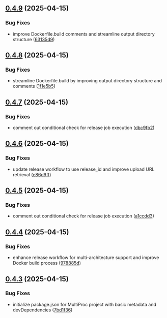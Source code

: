## [0.4.9](https://github.com/LarsDekker/multiproc/compare/v0.4.8...v0.4.9) (2025-04-15)


### Bug Fixes

* improve Dockerfile.build comments and streamline output directory structure ([63135d9](https://github.com/LarsDekker/multiproc/commit/63135d9239b10dccbc98ad188586ff8795f81f40))

## [0.4.8](https://github.com/LarsDekker/multiproc/compare/v0.4.7...v0.4.8) (2025-04-15)


### Bug Fixes

* streamline Dockerfile.build by improving output directory structure and comments ([1f1e5b5](https://github.com/LarsDekker/multiproc/commit/1f1e5b5636f919be23aea901ccfebca869bc3711))

## [0.4.7](https://github.com/LarsDekker/multiproc/compare/v0.4.6...v0.4.7) (2025-04-15)


### Bug Fixes

* comment out conditional check for release job execution ([dbc9fb2](https://github.com/LarsDekker/multiproc/commit/dbc9fb2293b427052f948a4057cfc981af1a4d82))

## [0.4.6](https://github.com/LarsDekker/multiproc/compare/v0.4.5...v0.4.6) (2025-04-15)


### Bug Fixes

* update release workflow to use release_id and improve upload URL retrieval ([e86d9ff](https://github.com/LarsDekker/multiproc/commit/e86d9ffcb2a17f4d5a5af136169db0b00366aead))

## [0.4.5](https://github.com/LarsDekker/multiproc/compare/v0.4.4...v0.4.5) (2025-04-15)


### Bug Fixes

* comment out conditional check for release job execution ([a1ccdd3](https://github.com/LarsDekker/multiproc/commit/a1ccdd35b308877139abccc02b8aa5daeb27026a))

## [0.4.4](https://github.com/LarsDekker/multiproc/compare/v0.4.3...v0.4.4) (2025-04-15)


### Bug Fixes

* enhance release workflow for multi-architecture support and improve Docker build process ([978885d](https://github.com/LarsDekker/multiproc/commit/978885de78bbefab853ba8ac74871fec0c7a97b0))

## [0.4.3](https://github.com/LarsDekker/multiproc/compare/v0.4.2...v0.4.3) (2025-04-15)


### Bug Fixes

* initialize package.json for MultiProc project with basic metadata and devDependencies ([7bd1f36](https://github.com/LarsDekker/multiproc/commit/7bd1f36fd74e2da5d2a432c40796dcec9e23d89e))
